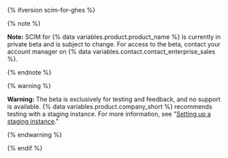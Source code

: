{% ifversion scim-for-ghes %}

{% note %}

**Note:** SCIM for {% data variables.product.product_name %} is currently in private beta and is subject to change. For access to the beta, contact your account manager on {% data variables.contact.contact_enterprise_sales %}.

{% endnote %}

{% warning %}

**Warning:** The beta is exclusively for testing and feedback, and no support is available. {% data variables.product.company_short %} recommends testing with a staging instance. For more information, see "[Setting up a staging instance](/admin/installation/setting-up-a-github-enterprise-server-instance/setting-up-a-staging-instance)."

{% endwarning %}

{% endif %}